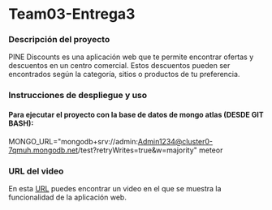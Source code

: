 # Team03-Entrega3

### Descripción del proyecto

PINE Discounts es una aplicación web que te permite encontrar ofertas y descuentos en un centro comercial. Estos descuentos pueden ser encontrados según la categoría, sitios o productos de tu preferencia. 

### Instrucciones de despliegue y uso
#### Para ejecutar el proyecto con la base de datos de mongo atlas (DESDE GIT BASH):
MONGO_URL="mongodb+srv://admin:Admin1234@cluster0-7qmuh.mongodb.net/test?retryWrites=true&w=majority" meteor

### URL del video

En esta [URL](https://www.youtube.com) puedes encontrar un video en el que se muestra la funcionalidad de la aplicación web. 
